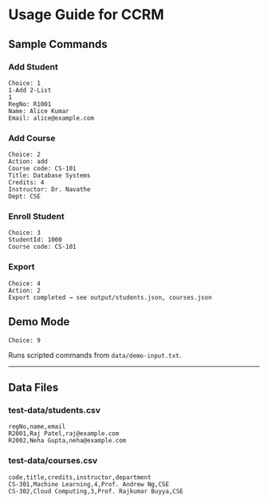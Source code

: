 # Usage Guide for CCRM

## Sample Commands

### Add Student
```
Choice: 1
1-Add 2-List
1
RegNo: R1001
Name: Alice Kumar
Email: alice@example.com
```

### Add Course
```
Choice: 2
Action: add
Course code: CS-101
Title: Database Systems
Credits: 4
Instructor: Dr. Navathe
Dept: CSE
```

### Enroll Student
```
Choice: 3
StudentId: 1000
Course code: CS-101
```

### Export
```
Choice: 4
Action: 2
Export completed → see output/students.json, courses.json
```

## Demo Mode
```
Choice: 9
```
Runs scripted commands from `data/demo-input.txt`.

---

## Data Files
### test-data/students.csv
```
regNo,name,email
R2001,Raj Patel,raj@example.com
R2002,Neha Gupta,neha@example.com
```

### test-data/courses.csv
```
code,title,credits,instructor,department
CS-301,Machine Learning,4,Prof. Andrew Ng,CSE
CS-302,Cloud Computing,3,Prof. Rajkumar Buyya,CSE
```